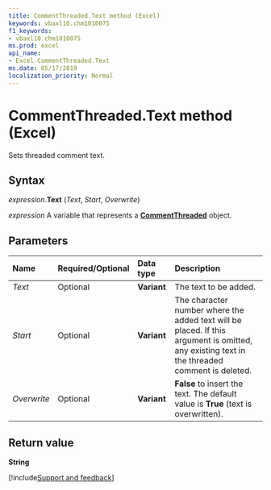 ```yaml
---
title: CommentThreaded.Text method (Excel)
keywords: vbaxl10.chm1010075
f1_keywords:
- vbaxl10.chm1010075
ms.prod: excel
api_name:
- Excel.CommentThreaded.Text
ms.date: 05/17/2019
localization_priority: Normal
---
```



# CommentThreaded.Text method (Excel)

Sets threaded comment text.


## Syntax

_expression_.**Text** (_Text_, _Start_, _Overwrite_)

_expression_ A variable that represents a **[CommentThreaded](Excel.CommentThreaded.md)** object.


## Parameters

|Name|Required/Optional|Data type|Description|
|:-----|:-----|:-----|:-----|
| _Text_|Optional| **Variant**|The text to be added.|
| _Start_|Optional| **Variant**|The character number where the added text will be placed. If this argument is omitted, any existing text in the threaded comment is deleted.|
| _Overwrite_|Optional| **Variant**| **False** to insert the text. The default value is **True** (text is overwritten).|


## Return value

**String**




[!include[Support and feedback](~/includes/feedback-boilerplate.md)]
